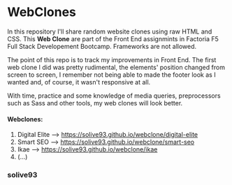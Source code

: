 # WebClones

In this repository I'll share random website clones using raw HTML and CSS. This **Web Clone** are part of the Front End assignmints in Factoria F5 Full Stack Developement Bootcamp. Frameworks are not allowed. 

The point of this repo is to track my improvements in Front End. The first web clone I did was pretty rudimental, the elements' position changed from screen to screen, I remember not being able to made the footer look as I wanted and, of course, it wasn't responsive at all.

With time, practice and some knowledge of media queries, preprocessors such as Sass and other tools, my web clones will look better. 

#### Webclones:

1. Digital Elite --> https://solive93.github.io/webclone/digital-elite
2. Smart SEO --> https://solive93.github.io/webclone/smart-seo
3. Ikae --> https://solive93.github.io/webclone/ikae
4. (...)

### solive93
